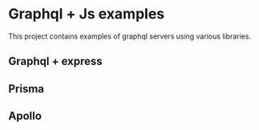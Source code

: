 # Graphql + Js examples 
This project contains examples of graphql servers using various libraries. 

## Graphql + express

## Prisma

## Apollo